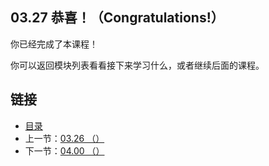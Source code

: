 ## 03.27 恭喜！（Congratulations!）

你已经完成了本课程！

你可以返回模块列表看看接下来学习什么，或者继续后面的课程。

## 链接
* [目录](https://github.com/alphaxlvii/go-zh/blob/master/tour/directory.md)
* 上一节：[03.26 （）](https://github.com/alphaxlvii/go-zh/blob/master/tour/03.26.md)
* 下一节：[04.00 （）](https://github.com/alphaxlvii/go-zh/blob/master/tour/04.00.md)
